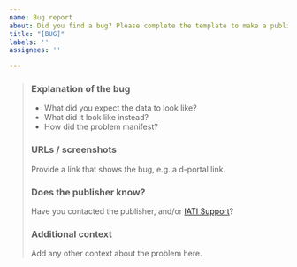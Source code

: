 ```yaml
---
name: Bug report
about: Did you find a bug? Please complete the template to make a public record of it.
title: "[BUG]"
labels: ''
assignees: ''

---
```


> ### Explanation of the bug
> 
>  * What did you expect the data to look like?
>  * What did it look like instead?
>  * How did the problem manifest?
> 
> ### URLs / screenshots
> 
> Provide a link that shows the bug, e.g. a d-portal link.
> 
> ### Does the publisher know?
> 
> Have you contacted the publisher, and/or [IATI Support](mailto:support@iatistandard.org)?
> 
> ### Additional context
> 
> Add any other context about the problem here.
